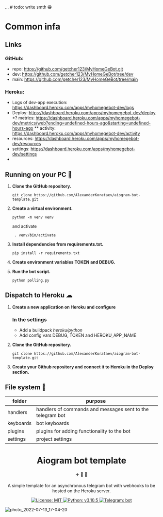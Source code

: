 ... # todo: write smth 😁

# Common infa

## Links

### GitHub:

* repo: https://github.com/getcher123/MyHomeGeBot.git
* dev: https://github.com/getcher123/MyHomeGeBot/tree/dev
* main: https://github.com/getcher123/MyHomeGeBot/tree/main

### Heroku:

* Logs of dev-app execution: https://dashboard.heroku.com/apps/myhomegebot-dev/logs
* Deploy: https://dashboard.heroku.com/apps/myhomegebot-dev/deploy
  *?
  metrics: https://dashboard.heroku.com/apps/myhomegebot-dev/metrics/web?ending=undefined-hours-ago&starting=undefined-hours-ago
  ** activity: https://dashboard.heroku.com/apps/myhomegebot-dev/activity
* resources: https://dashboard.heroku.com/apps/myhomegebot-dev/resources
* settings: https://dashboard.heroku.com/apps/myhomegebot-dev/settings
*

## Running on your PC 🚀

1. **Clone the GitHub repository.**

   ```shell
   git clone https://github.com/AlexanderKorataev/aiogram-bot-template.git
   ```

2. **Create a virtual environment.**

   ```shell
   python -m venv venv
   ```
   and activate
   ```shell
    . venv/bin/activate
    ```
  
3. **Install dependencies from requirements.txt.**

   ```shell
   pip install -r requirements.txt
   ```
  
4. **Create environment variables TOKEN and DEBUG.**
  
5. **Run the bot script.**
   ```shell
   python polling.py
   ```

## Dispatch to Heroku ☁
  
1. **Create a new application on Heroku and configure**

   ### In the settings
   - Add a buildpack *heroku/python*
   - Add config vars DEBUG, TOKEN and HEROKU_APP_NAME
  
2. **Clone the GitHub repository.**

   ```shell
   git clone https://github.com/AlexanderKorataev/aiogram-bot-template.git
   ```
  
3. **Create your Github repository and connect it to Heroku in the Deploy section.**

## File system 📁

| folder    | purpose                                                    |
|-----------|------------------------------------------------------------|
| handlers  | handlers of commands and messages sent to the telegram bot |
| keyboards | bot keyboards                                              |
| plugins   | plugins for adding functionality to the bot                |
| settings  | project settings                                           |

<h1 align="center">
  Aiogram bot template
</h1>

<p align="center">
  ✈️ 🐍 📃
</p>

<p align="center">
  A simple template for an asynchronous telegram bot with webhooks to be hosted on the Heroku server.
</p>

<p align="center">

   <a href="https://github.com/AlexanderKorataev/aiogram-bot-template/blob/main/LICENSE">
    <img src="https://img.shields.io/badge/License-MIT-yellow.svg" alt="License: MIT" />
  </a>

  <a href="https://www.python.org/downloads/release/python-3105">
    <img src="https://img.shields.io/badge/python-v3.10.5-green.svg" alt="Python: v3.10.5" />
  </a>

  <a href="https://t.me/aiogram_bot_template_bot">
    <img src="https://img.shields.io/badge/Telegram-bot-blue" alt="Telegram: bot" />
  </a>

![photo_2022-07-13_17-04-20](https://user-images.githubusercontent.com/87244069/178807124-c2e5b9fd-350c-4277-ad0f-bac777b8ddb5.jpg)